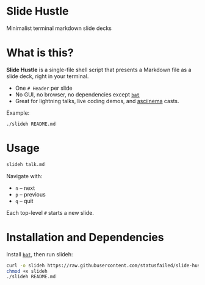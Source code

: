 # Slide Hustle

Minimalist terminal markdown slide decks

# What is this?

**Slide Hustle** is a single-file shell script that presents a Markdown file as a slide deck,
right in your terminal.

- One `# Header` per slide
- No GUI, no browser, no dependencies except [`bat`](https://github.com/sharkdp/bat)
- Great for lightning talks, live coding demos, and [asciinema](https://asciinema.org/) casts.

Example:

    ./slideh README.md

# Usage

```bash
slideh talk.md
```

Navigate with:

* `n` – next
* `p` – previous
* `q` – quit

Each top-level `#` starts a new slide.

# Installation and Dependencies

Install [`bat`](https://github.com/sharkdp/bat), then run slideh:

```bash
curl -o slideh https://raw.githubusercontent.com/statusfailed/slide-hustle/main/slideh
chmod +x slideh
./slideh README.md
```
